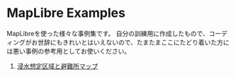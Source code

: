 # MapLibre Examples
MapLibreを使った様々な事例集です。
自分の訓練用に作成したもので、コーディングがお世辞にもきれいとはいえないので、たまたまここにたどり着いた方には悪い事例の参考用としてお使いください。

1. [浸水想定区域と避難所マップ](https://hikagetombo.github.io/Maplibre-Examples/Disaster/webmap/index.html
)